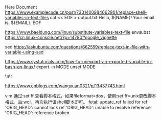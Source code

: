 Here Document
https://www.examplecode.cn/post/7331400984662801/replace-shell-variables-in-text-files
cat << EOF > output.txt
Hello, ${NAME}!
Your email is: ${EMAIL}.
EOF

https://www.baeldung.com/linux/substitute-variables-text-file
    envsubst 
   https://cn.linux-console.net/?p=14780#google_vignette

sed
https://askubuntu.com/questions/662559/replace-text-in-file-with-variable-using-sed

https://www.systutorials.com/how-to-unexport-an-exported-variable-in-bash-on-linux/
export -n MODE 
unset MODE

\n\r

https://www.cnblogs.com/wangxuan0321/p/13437743.html

vim 通过:set ff 查看脚本格式，如果fileformat=dos，使用:set ff=unix更改脚本格式，后:wq!，再次执行该shell脚本即可。
fetal: update_ref failed for ref 'ORIG_HEAD': cannot lock ref 'ORIG_HEAD': unable to resolve reference 'ORIG_HEAD': reference broken
